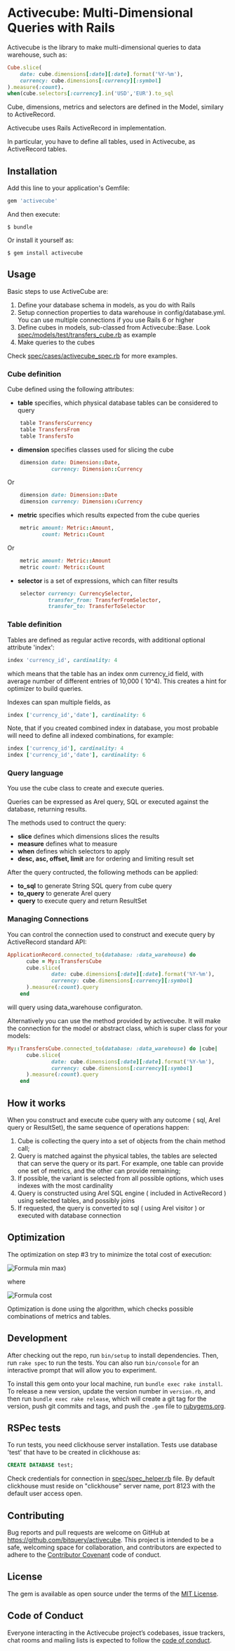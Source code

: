 # Activecube: Multi-Dimensional Queries with Rails

Activecube is the library to make multi-dimensional queries to data warehouse, such as:

```ruby
Cube.slice(
    date: cube.dimensions[:date][:date].format('%Y-%m'),
    currency: cube.dimensions[:currency][:symbol]
).measure(:count).
when(cube.selectors[:currency].in('USD','EUR').to_sql
```

Cube, dimensions, metrics and selectors are defined in the Model, similary to
ActiveRecord.

Activecube uses Rails ActiveRecord in implementation. 

In particular, you have to define all tables, used in
Activecube, as ActiveRecord tables.

 

## Installation

Add this line to your application's Gemfile:

```ruby
gem 'activecube'
```

And then execute:

    $ bundle

Or install it yourself as:

    $ gem install activecube

## Usage

Basic steps to use ActiveCube are:

1. Define your database schema in models, as you do with Rails
2. Setup connection properties to data warehouse in config/database.yml. You can use multiple connections 
if you use Rails 6 or higher
3. Define cubes in models, sub-classed from Activecube::Base. Look 
[spec/models/test/transfers_cube.rb](spec/models/test/transfers_cube.rb) as example
4. Make queries to the cubes

Check [spec/cases/activecube_spec.rb](spec/cases/activecube_spec.rb) for more examples.


### Cube definition 

Cube defined using the following attributes:

- **table** specifies, which physical database tables can be considered to query
```ruby
    table TransfersCurrency
    table TransfersFrom
    table TransfersTo
```

- **dimension** specifies classes used for slicing the cube

```ruby
    dimension date: Dimension::Date,
              currency: Dimension::Currency
```

Or 

```ruby
    dimension date: Dimension::Date
    dimension currency: Dimension::Currency
```

- **metric** specifies which results expected from the cube queries

```ruby
    metric amount: Metric::Amount,
           count: Metric::Count
```

Or

```ruby
    metric amount: Metric::Amount
    metric count: Metric::Count
```

- **selector** is a set of expressions, which can filter results

```ruby
    selector currency: CurrencySelector,
             transfer_from: TransferFromSelector,
             transfer_to: TransferToSelector
```

### Table definition

Tables are defined as regular active records, with additional optional attribute 'index':
```ruby
index 'currency_id', cardinality: 4
```

which means that the table has an index onm currency_id field, with average number of different entries
of 10,000 ( 10^4). This creates a hint for optimizer to build queries.

Indexes can span multiple fields, as

```ruby
index ['currency_id','date'], cardinality: 6
```

Note, that if you created combined index in database, you most probable will need to define all
indexed combinations, for example:

```ruby
index ['currency_id'], cardinality: 4
index ['currency_id','date'], cardinality: 6
```

### Query language

You use the cube class to create and execute queries.

Queries can be expressed as Arel query, SQL or executed against the database, returning results.

The methods used to contruct the query:

- **slice** defines which dimensions slices the results
- **measure** defines what to measure
- **when** defines which selectors to apply
- **desc, asc, offset, limit** are for ordering and limiting result set

After the query contructed, the following methods can be applied:

- **to_sql** to generate String SQL query from cube query
- **to_query** to generate Arel query
- **query** to execute query and return ResultSet

### Managing Connections


You can control the connection used to construct and execute query by 
ActiveRecord standard API:

```ruby
ApplicationRecord.connected_to(database: :data_warehouse) do
      cube = My::TransfersCube
      cube.slice(
              date: cube.dimensions[:date][:date].format('%Y-%m'),
              currency: cube.dimensions[:currency][:symbol]
      ).measure(:count).query
    end
```

will query using data_warehouse configuraton.


Alternatively you can use the method provided by activecube. It will 
make the connection for the model or abstract class, which is super class for your models:

```ruby
My::TransfersCube.connected_to(database: :data_warehouse) do |cube|
      cube.slice(
              date: cube.dimensions[:date][:date].format('%Y-%m'),
              currency: cube.dimensions[:currency][:symbol]
      ).measure(:count).query
    end
```

## How it works

When you construct and execute cube query with any outcome ( sql, Arel query or ResultSet),
the same sequence of operations happen:

1) Cube is collecting the query into a set of objects from the chain method call;
2) Query is matched against the physical tables, the tables are selected that can serve the query or its part. For example, one table can provide one set of metrics, and the other can provide remaining;
3) If possible, the variant is selected from all possible options, which uses indexes with the most cardinality
4) Query is constructed using Arel SQL engine ( included in ActiveRecord ) using selected tables, and possibly joins
5) If requested, the query is converted to sql ( using Arel visitor ) or executed with database connection

## Optimization

The optimization on step #3 try to minimize the total cost of execution:

![Formula min max](https://latex.codecogs.com/png.latex?min(\sum_{tables}max_{metrics}(cost))))

where 

![Formula cost](https://latex.codecogs.com/png.latex?\inline&space;cost(metric,table)&space;=&space;1&space;/&space;(1&space;&plus;&space;cardinality(metric,&space;table)))

Optimization is done using the algorithm, which checks possible combinations of metrics and tables.


## Development

After checking out the repo, run `bin/setup` to install dependencies. Then, run `rake spec` to run the tests. You can also run `bin/console` for an interactive prompt that will allow you to experiment.

To install this gem onto your local machine, run `bundle exec rake install`. To release a new version, update the version number in `version.rb`, and then run `bundle exec rake release`, which will create a git tag for the version, push git commits and tags, and push the `.gem` file to [rubygems.org](https://rubygems.org).

## RSPec tests


To run tests, you need clickhouse server installation.
Tests use database 'test' that have to be created in clickhouse as:
```sql
CREATE DATABASE test;
```
Check credentials for connection in [spec/spec_helper.rb](spec/spec_helper.rb) file.
By default clickhouse must reside on "clickhouse" server name, port 8123 with the default user access open.

## Contributing

Bug reports and pull requests are welcome on GitHub at https://github.com/bitquery/activecube. This project is intended to be a safe, welcoming space for collaboration, and contributors are expected to adhere to the [Contributor Covenant](http://contributor-covenant.org) code of conduct.

## License

The gem is available as open source under the terms of the [MIT License](https://opensource.org/licenses/MIT).

## Code of Conduct

Everyone interacting in the Activecube project’s codebases, issue trackers, chat rooms and mailing lists is expected to follow the [code of conduct](https://github.com/bitquery/activecube/blob/master/CODE_OF_CONDUCT.md).
